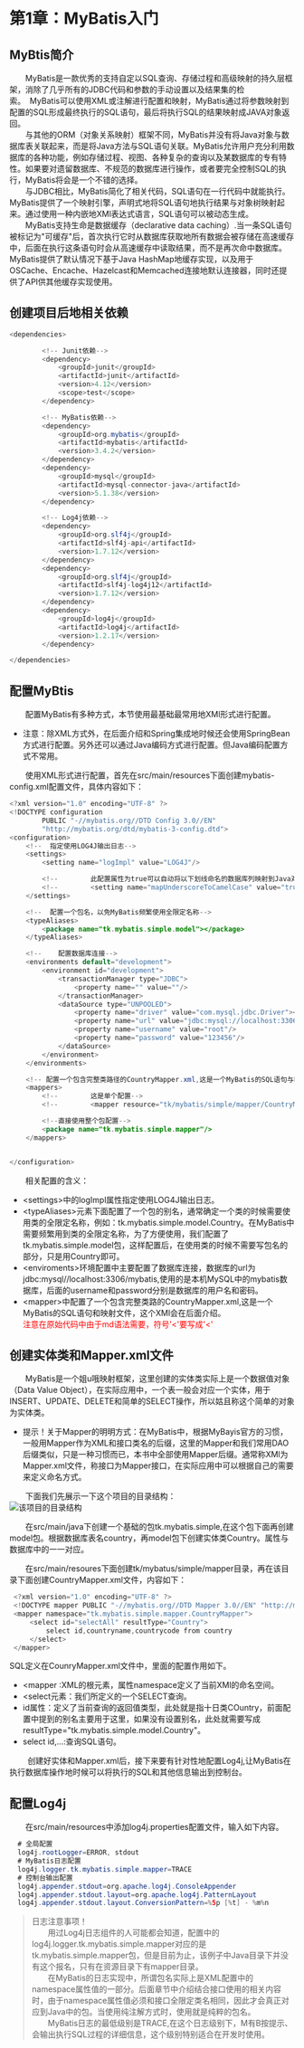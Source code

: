 # 第1章：MyBatis入门  
  
## MyBtis简介  
&emsp;&emsp;MyBatis是一款优秀的支持自定以SQL查询、存储过程和高级映射的持久层框架，消除了几乎所有的JDBC代码和参数的手动设置以及结果集的检索。&nbsp;&nbsp;MyBatis可以使用XML或注解进行配置和映射，MyBatis通过将参数映射到配置的SQL形成最终执行的SQL语句，最后将执行SQL的结果映射成JAVA对象返回。  
&emsp;&emsp;与其他的ORM（对象关系映射）框架不同，MyBatis并没有将Java对象与数据库表关联起来，而是将Java方法与SQL语句关联。MyBatis允许用户充分利用数据库的各种功能，例如存储过程、视图、各种复杂的查询以及某数据库的专有特性。如果要对遗留数据库、不规范的数据库进行操作，或者要完全控制SQL的执行，MyBatis将会是一个不错的选择。  
&emsp;&emsp;与JDBC相比，MyBatis简化了相关代码，SQL语句在一行代码中就能执行。MyBatis提供了一个映射引擎，声明式地将SQL语句地执行结果与对象树映射起来。通过使用一种内嵌地XMl表达式语言，SQL语句可以被动态生成。  
&emsp;&emsp;MyBatis支持生命是数据缓存（declarative data caching）.当一条SQL语句被标记为"可缓存"后，首次执行它时从数据库获取地所有数据会被存储在高速缓存中，后面在执行这条语句时会从高速缓存中读取结果，而不是再次命中数据库。MyBatis提供了默认情况下基于Java HashMap地缓存实现，以及用于OSCache、Encache、Hazelcast和Memcached连接地默认连接器，同时还提供了API供其他缓存实现使用。  

## 创建项目后地相关依赖  
```java  
<dependencies>

        <!-- Junit依赖-->
        <dependency>
            <groupId>junit</groupId>
            <artifactId>junit</artifactId>
            <version>4.12</version>
            <scope>test</scope>
        </dependency>

        <!-- MyBatis依赖-->
        <dependency>
            <groupId>org.mybatis</groupId>
            <artifactId>mybatis</artifactId>
            <version>3.4.2</version>
        </dependency>
        <dependency>
            <groupId>mysql</groupId>
            <artifactId>mysql-connector-java</artifactId>
            <version>5.1.38</version>
        </dependency>

        <!-- Log4j依赖-->
        <dependency>
            <groupId>org.slf4j</groupId>
            <artifactId>slf4j-api</artifactId>
            <version>1.7.12</version>
        </dependency>
        <dependency>
            <groupId>org.slf4j</groupId>
            <artifactId>slf4j-log4j12</artifactId>
            <version>1.7.12</version>
        </dependency>
        <dependency>
            <groupId>log4j</groupId>
            <artifactId>log4j</artifactId>
            <version>1.2.17</version>
        </dependency>

</dependencies>  
```  

## 配置MyBtis  
&emsp;&emsp;配置MyBatis有多种方式，本节使用最基础最常用地XMl形式进行配置。  
+ 注意：除XML方式外，在后面介绍和Spring集成地时候还会使用SpringBean方式进行配置。另外还可以通过Java编码方式进行配置。但Java编码配置方式不常用。  
  
&emsp;&emsp;使用XML形式进行配置，首先在src/main/resources下面创建mybatis-config.xml配置文件，具体内容如下：  
```java  
<?xml version="1.0" encoding="UTF-8" ?>
<!DOCTYPE configuration
        PUBLIC "-//mybatis.org//DTD Config 3.0//EN"
        "http://mybatis.org/dtd/mybatis-3-config.dtd">
<configuration>
    <!--  指定使用LOG4J输出日志-->
    <settings>
        <setting name="logImpl" value="LOG4J"/>

        <!--        此配置属性为true可以自动将以下划线命名的数据库列映射到Java对象的驼峰式命名属性中。-->
        <!--        <setting name="mapUnderscoreToCamelCase" value="true"/>-->
    </settings>

    <!--  配置一个包名，以免MyBatis频繁使用全限定名称-->
    <typeAliases>
        <package name="tk.mybatis.simple.model"></package>
    </typeAliases>

    <!--    配置数据库连接-->
    <environments default="development">
        <environment id="development">
            <transactionManager type="JDBC">
                <property name="" value=""/>
            </transactionManager>
            <dataSource type="UNPOOLED">
                <property name="driver" value="com.mysql.jdbc.Driver"></property>
                <property name="url" value="jdbc:mysql://localhost:3306/mybatis"/>
                <property name="username" value="root"/>
                <property name="password" value="123456"/>
            </dataSource>
        </environment>
    </environments>

    <!-- 配置一个包含完整类路径的CountryMapper.xml,这是一个MyBatis的SQL语句与映射配置文件-->
    <mappers>
        <!--        这是单个配置-->
        <!--        <mapper resource="tk/mybatis/simple/mapper/CountryMapper.xml"></mapper>-->

        <!--直接使用整个包配置-->
        <package name="tk.mybatis.simple.mapper"/>
    </mappers>


</configuration>
```  
&emsp;&emsp;相关配置的含义：  
+ &lt;settings>中的logImpl属性指定使用LOG4J输出日志。  
+ &lt;typeAliases>元素下面配置了一个包的别名，通常确定一个类的时候需要使用类的全限定名称，例如：tk.mybatis.simple.model.Country。在MyBatis中需要频繁用到类的全限定名称，为了方便使用，我们配置了tk.mybatis.simple.model包，这样配置后，在使用类的时候不需要写包名的部分，只是用Country即可。  
+ &lt;enviroments>环境配置中主要配置了数据库连接，数据库的url为jdbc:mysql//localhost:3306/mybatis,使用的是本机MySQL中的mybatis数据库，后面的username和password分别是数据库的用户名和密码。    
+ &lt;mapper>中配置了一个包含完整类路的CountryMapper.xml,这是一个MyBatis的SQL语句和映射文件，这个XMl会在后面介绍。  
  <font color="red">注意在原始代码中由于md语法需要，符号'<'要写成'&lt;'</font> 
  
    
  
## 创建实体类和Mapper.xml文件  
&emsp;&emsp;MyBatis是一个姐u哦映射框架，这里创建的实体类实际上是一个数据值对象（Data Value Object），在实际应用中，一个表一般会对应一个实体，用于INSERT、UPDATE、DELETE和简单的SELECT操作，所以姑且称这个简单的对象为实体类。  
+ 提示！关于Mapper的明明方式：在MyBatis中，根据MyBayis官方的习惯，一般用Mapper作为XML和接口类名的后缀，这里的Mapper和我们常用DAO后缀类似，只是一种习惯而已，本书中全部使用Mapper后缀。通常称XMl为Mapper.xml文件，称接口为Mapper接口，在实际应用中可以根据自己的需要来定义命名方式。  

&emsp;&emsp;下面我们先展示一下这个项目的目录结构：  
![该项目的目录结构](https://github.com/seasky-wjl/MyBatisIndoor/blob/main/note/Mybatis入门/imgs/projectStructure.PNG"该项目的目录结构”)
  
&emsp;&emsp;在src/main/java下创建一个基础的包tk.mybatis.simple,在这个包下面再创建model包。根据数据库表名country，再model包下创建实体类Country。属性与数据库中的一一对应。  
    
  
&emsp;&emsp;在src/main/resoures下面创建tk/mybatus/simple/mapper目录，再在该目录下面创建CountryMapper.xml文件，内容如下：  
 ```java  
  <?xml version="1.0" encoding="UTF-8" ?>
  <!DOCTYPE mapper PUBLIC "-//mybatis.org//DTD Mapper 3.0//EN" "http://mybatis.org/dtd/mybatis-3-mapper.dtd" >
  <mapper namespace="tk.mybatis.simple.mapper.CountryMapper">
      <select id="selectAll" resultType="Country">
          select id,countryname,countrycode from country
      </select>
  </mapper>  
```  
SQL定义在CounryMapper.xml文件中，里面的配置作用如下。  
+ <mapper :XML的根元素，属性namespace定义了当前XMl的命名空间。  
+ <select元素：我们所定义的一个SELECT查询。  
+ id属性：定义了当前查询的返回值类型，此处就是指十日类COuntry，前面配置中提到的别名主要用于这里，如果没有设置别名，此处就需要写成resultType="tk.mybatis.simple.model.Country"。
+ select id,...:查询SQL语句。  
    
&emsp;&emsp; 创建好实体和Mapper.xml后，接下来要有针对性地配置Log4j,让MyBatis在执行数据库操作地时候可以将执行的SQL和其他信息输出到控制台。  
    
## 配置Log4j  
&emsp;&emsp;在src/main/resources中添加log4j.properties配置文件，输入如下内容。      
```java  
  # 全局配置
  log4j.rootLogger=ERROR, stdout
  # MyBatis日志配置
  log4j.logger.tk.mybatis.simple.mapper=TRACE
  # 控制台输出配置
  log4j.appender.stdout=org.apache.log4j.ConsoleAppender
  log4j.appender.stdout.layout=org.apache.log4j.PatternLayout
  log4j.appender.stdout.layout.ConversionPattern=%5p [%t] - %m%n
```  
    
> 日志注意事项！  
&emsp;&emsp;用过Log4j日志组件的人可能都会知道，配置中的log4j.logger.tk.mybatis.simple.mapper对应的是tk.mybatis.simple.mapper包，但是目前为止，该例子中Java目录下并没有这个报名，只有在资源目录下有mapper目录。  
&emsp;&emsp;在MyBatis的日志实现中，所谓包名实际上是XML配置中的namespace属性值的一部分。后面章节中介绍结合接口使用的相关内容时，由于namespace属性值必须和接口全限定类名相同，因此才会真正对应到Java中的包。当使用纯注解方式时，使用就是纯粹的包名。  
&emsp;&emsp;MyBatis日志的最低级别是TRACE,在这个日志级别下，M有B按提示、会输出执行SQL过程的详细信息，这个级别特别适合在开发时使用。















